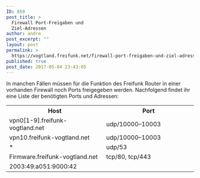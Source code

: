 ```yaml
---
ID: 859
post_title: >
  Firewall Port-Freigaben und
  Ziel-Adressen
author: andre
post_excerpt: ""
layout: post
permalink: >
  https://vogtland.freifunk.net/firewall-port-freigaben-und-ziel-adressen/
published: true
post_date: 2017-05-04 23:43:05
---
```

In manchen Fällen müssen für die Funktion des Freifunk Router in einer vorhanden Firewall noch Ports freigegeben werden. Nachfolgend findet ihr eine Liste der benötigten Ports und Adressen:
<!--more-->


<table>
<tbody>
<tr>
<th width="261">Host</th>
<th width="261">Port</th>
</tr><tr>
<td width="261">vpn0[1-9].freifunk-vogtland.net</td>
<td width="261">udp/10000–10003</td>
</tr><tr>
<td width="261">vpn10.freifunk-vogtland.net</td>
<td width="261">udp/10000–10003</td>
</tr><tr>
<td width="261">*</td>
<td width="261">udp/53</td>
</tr><tr>
<td width="261">Firmware.freifunk-vogtland.net</td>
<td width="261">tcp/80, tcp/443</td>
</tr><tr>
<td width="261">2003:49:a051:9000:42</td>
<td width="261">&nbsp;</td>
</tr>
</tbody>
</table>